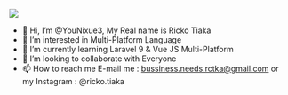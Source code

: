 ![](https://github-readme-stats.vercel.app/api?username=younixue3&show_icons=true&theme=tokyonight)

- 👋 Hi, I’m @YouNixue3, My Real name is Ricko Tiaka
- 👀 I’m interested in Multi-Platform Language
- 🌱 I’m currently learning Laravel 9 & Vue JS Multi-Platform
- 💞️ I’m looking to collaborate with Everyone
- 📫 How to reach me E-mail me : bussiness.needs.rctka@gmail.com or my Instagram : @ricko.tiaka

<!---
YouNixue3/YouNixue3 is a ✨ special ✨ repository because its `README.md` (this file) appears on your GitHub profile.
You can click the Preview link to take a look at your changes.
--->
